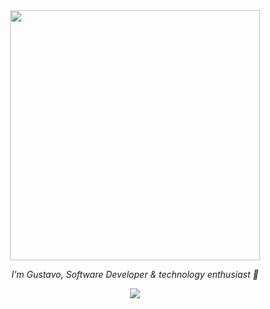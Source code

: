 <div align="center">
  <img src="https://media.giphy.com/media/Qo2dupDib32rkTY4hX/giphy.gif" width="400"/>
  
  *I'm Gustavo, Software Developer & technology enthusiast :love_you_gesture:*
  
  <img src="https://skillicons.dev/icons?i=git,html,css,js,nodejs&theme=dark&perline=5" />
</div>
